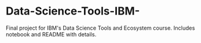 # Data-Science-Tools-IBM-
Final project for IBM's Data Science Tools and Ecosystem course. Includes notebook and README with details.

